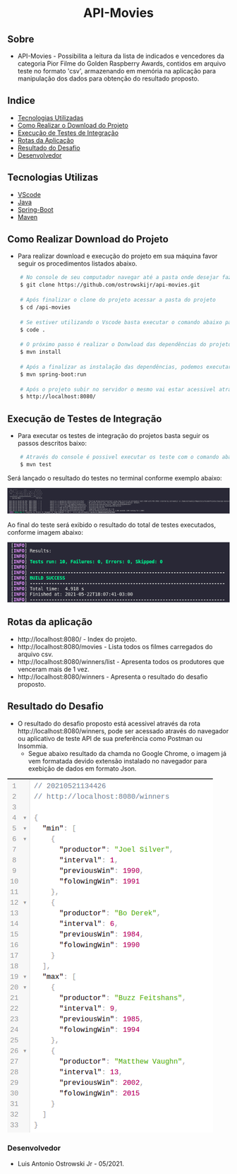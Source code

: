<div>
    <h1 align="center">API-Movies</h1>
</div>

## Sobre

- API-Movies - Possibilita a leitura da lista de indicados e vencedores da
categoria Pior Filme do Golden Raspberry Awards, contidos em arquivo teste no formato 'csv', armazenando em memória na aplicação para manipulação dos dados para obtenção do resultado proposto.

## Indice
- [Tecnologias Utilizadas](#tecnologias-utilizadas)
- [Como Realizar o Download do Projeto](#como-realizar-o-download-do-projeto)
- [Execução de Testes de Integração](#execução-de-testes-de-integração)
- [Rotas da Aplicação](#rotas-da-aplicação)
- [Resultado do Desafio](#resultado-do-desafio)
- [Desenvolvedor](#desenvolvedor)
## Tecnologias Utilizas
- [VScode](https://code.visualstudio.com/)
- [Java](https://www.java.com/pt-BR/)
- [Spring-Boot](https://spring.io/projects/spring-boot)
- [Maven](https://maven.apache.org/)

## Como Realizar Download do Projeto
- Para realizar download e execução do projeto em sua máquina favor seguir os procedimentos listados abaixo.
```bash
    # No console de seu computador navegar até a pasta onde desejar fazer o download do projeto e executar o comando:
    $ git clone https://github.com/ostrowskijr/api-movies.git

    # Após finalizar o clone do projeto acessar a pasta do projeto
    $ cd /api-movies

    # Se estiver utilizando o Vscode basta executar o comando abaixo para abrir o projeto na IDE.
    $ code .

    # O próximo passo é realizar o Donwload das dependências do projeto do repositório maven.
    $ mvn install

    # Após a finalizar as instalação das dependências, podemos executar o projeto com o comando abaixo no terminal.
    $ mvn spring-boot:run

    # Após o projeto subir no servidor o mesmo vai estar acessivel através da url abaixo:
    $ http://localhost:8080/
```
## Execução de Testes de Integração
- Para executar os testes de integração do projetos basta seguir os passos descritos baixo:
```bash
    # Através do console é possivel executar os teste com o comando abaixo:
    $ mvn test
```
Será lançado o resultado do testes no terminal conforme exemplo abaixo:

<div>
    <img src="src/main/resources/img/test.png">    
</div>

Ao final do teste será exibido o resultado do total de testes executados, conforme imagem abaixo:

<div>
    <img src="src/main/resources/img/test1.png">    
</div>

## Rotas da aplicação
- http://localhost:8080/ - Index do projeto.
- http://localhost:8080/movies - Lista todos os filmes carregados do arquivo csv.
- http://localhost:8080/winners/list - Apresenta todos os produtores que venceram mais de 1 vez.
- http://localhost:8080/winners - Apresenta o resultado do desafio proposto.

## Resultado do Desafio
 - O resultado do desafio proposto está acessivel através da rota http://localhost:8080/winners, pode ser acessado através do navegador ou aplicativo de teste API de sua preferência como Postman ou Insommia.
    - Segue abaixo resultado da chamda no Google Chrome, o imagem já vem formatada devido extensão instalado no navegador para exebição de dados em formato Json.
<div>
    <img src="src/main/resources/img/json.png">
</div>
 
### Desenvolvedor 
- Luis Antonio Ostrowski Jr - 05/2021.